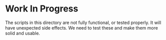 # Work In Progress

The scripts in this directory are not fully functional, or tested properly. It will have unexpected side effects. We need to test these and make them more solid and usable.